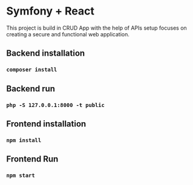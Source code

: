 # Symfony + React 

This project is build in CRUD App with the help of APIs setup focuses on creating a secure and functional web application.

## Backend installation

### `composer install`

## Backend run

### `php -S 127.0.0.1:8000 -t public`

## Frontend installation

### `npm install`

## Frontend Run

### `npm start`
